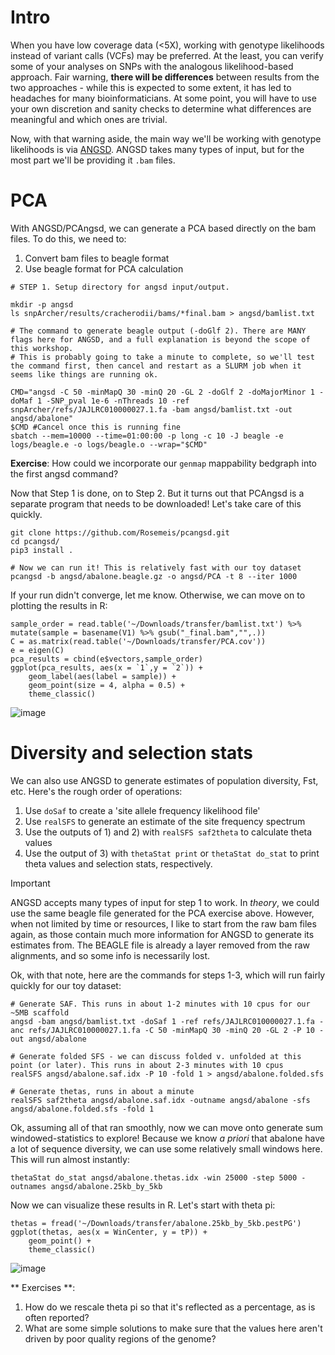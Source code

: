 # Intro
When you have low coverage data (<5X), working with genotype likelihoods instead of variant calls (VCFs) may be preferred. At the least, you can verify some of your analyses on SNPs with the analogous likelihood-based approach. Fair warning, **there will be differences** between results from the two approaches - while this is expected to some extent, it has led to headaches for many bioinformaticians. At some point, you will have to use your own discretion and sanity checks to determine what differences are meaningful and which ones are trivial.

Now, with that warning aside, the main way we'll be working with genotype likelihoods is via [ANGSD](https://www.popgen.dk/angsd/index.php/ANGSD). ANGSD takes many types of input, but for the most part we'll be providing it `.bam` files. 

# PCA
With ANGSD/PCAngsd, we can generate a PCA based directly on the bam files. To do this, we need to:
1. Convert bam files to beagle format
2. Use beagle format for PCA calculation

```
# STEP 1. Setup directory for angsd input/output.

mkdir -p angsd
ls snpArcher/results/cracherodii/bams/*final.bam > angsd/bamlist.txt

# The command to generate beagle output (-doGlf 2). There are MANY flags here for ANGSD, and a full explanation is beyond the scope of this workshop.
# This is probably going to take a minute to complete, so we'll test the command first, then cancel and restart as a SLURM job when it seems like things are running ok. 

CMD="angsd -C 50 -minMapQ 30 -minQ 20 -GL 2 -doGlf 2 -doMajorMinor 1 -doMaf 1 -SNP_pval 1e-6 -nThreads 10 -ref snpArcher/refs/JAJLRC010000027.1.fa -bam angsd/bamlist.txt -out angsd/abalone"
$CMD #Cancel once this is running fine
sbatch --mem=10000 --time=01:00:00 -p long -c 10 -J beagle -e logs/beagle.e -o logs/beagle.o --wrap="$CMD"

```
**Exercise**: How could we incorporate our `genmap` mappability bedgraph into the first angsd command? 

Now that Step 1 is done, on to Step 2. But it turns out that PCAngsd is a separate program that needs to be downloaded! Let's take care of this quickly. 

```
git clone https://github.com/Rosemeis/pcangsd.git
cd pcangsd/
pip3 install .

# Now we can run it! This is relatively fast with our toy dataset
pcangsd -b angsd/abalone.beagle.gz -o angsd/PCA -t 8 --iter 1000

```


If your run didn't converge, let me know. Otherwise, we can move on to plotting the results in R:

```
sample_order = read.table('~/Downloads/transfer/bamlist.txt') %>% mutate(sample = basename(V1) %>% gsub("_final.bam","",.))
C = as.matrix(read.table('~/Downloads/transfer/PCA.cov'))
e = eigen(C)
pca_results = cbind(e$vectors,sample_order)
ggplot(pca_results, aes(x = `1`,y = `2`)) +
    geom_label(aes(label = sample)) +
    geom_point(size = 4, alpha = 0.5) + 
    theme_classic()
```
![image](https://github.com/user-attachments/assets/9df6fde7-3869-4f22-b760-23d37512ee0a)



# Diversity and selection stats

We can also use ANGSD to generate estimates of population diversity, Fst, etc. Here's the rough order of operations:

1) Use `doSaf` to  create a 'site allele frequency likelihood file'
2) Use `realSFS` to generate an estimate of the site frequency spectrum
3) Use the outputs of 1) and 2) with `realSFS saf2theta` to calculate theta values
4) Use the output of 3) with `thetaStat print` or `thetaStat do_stat` to print theta values and selection stats, respectively.

> [!IMPORTANT]  
> ANGSD accepts many types of input for step 1 to work. In *theory*, we could use the same beagle file generated for the PCA exercise above. However, when not limited by time or resources, I like to start from the raw bam files again, as those contain much more information for ANGSD to generate its estimates from. The BEAGLE file is already a layer removed from the raw alignments, and so some info is necessarily lost.

Ok, with that note, here are the commands for steps 1-3, which will run fairly quickly for our toy dataset:
```
# Generate SAF. This runs in about 1-2 minutes with 10 cpus for our ~5MB scaffold
angsd -bam angsd/bamlist.txt -doSaf 1 -ref refs/JAJLRC010000027.1.fa -anc refs/JAJLRC010000027.1.fa -C 50 -minMapQ 30 -minQ 20 -GL 2 -P 10 -out angsd/abalone 

# Generate folded SFS - we can discuss folded v. unfolded at this point (or later). This runs in about 2-3 minutes with 10 cpus
realSFS angsd/abalone.saf.idx -P 10 -fold 1 > angsd/abalone.folded.sfs

# Generate thetas, runs in about a minute
realSFS saf2theta angsd/abalone.saf.idx -outname angsd/abalone -sfs angsd/abalone.folded.sfs -fold 1
```

Ok, assuming all of that ran smoothly, now we can move onto generate sum windowed-statistics to explore! Because we know *a priori* that abalone have a lot of sequence diversity, we can use some relatively small windows here. This will run almost instantly:

```
thetaStat do_stat angsd/abalone.thetas.idx -win 25000 -step 5000 -outnames angsd/abalone.25kb_by_5kb
```

Now we can visualize these results in R. Let's start with theta pi:

```
thetas = fread('~/Downloads/transfer/abalone.25kb_by_5kb.pestPG')
ggplot(thetas, aes(x = WinCenter, y = tP)) +
    geom_point() +
    theme_classic()
```

![image](https://github.com/user-attachments/assets/dd0d50f8-5a6d-4ce6-aea1-6ff4ff6f09b0)


** Exercises **: 
1) How do we rescale theta pi so that it's reflected as a percentage, as is often reported?
2) What are some simple solutions to make sure that the values here aren't driven by poor quality regions of the genome?

